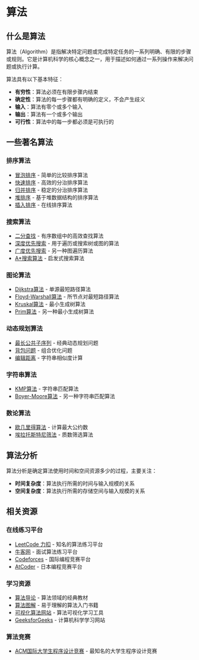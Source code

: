 # 算法

## 什么是算法

算法（Algorithm）是指解决特定问题或完成特定任务的一系列明确、有限的步骤或规则。它是计算机科学的核心概念之一，用于描述如何通过一系列操作来解决问题或执行计算。

算法具有以下基本特征：

- **有穷性**：算法必须在有限步骤内结束
- **确定性**：算法的每一步骤都有明确的定义，不会产生歧义
- **输入**：算法有零个或多个输入
- **输出**：算法有一个或多个输出
- **可行性**：算法中的每一步都必须是可执行的

## 一些著名算法

### 排序算法
- [冒泡排序](https://zh.wikipedia.org/wiki/冒泡排序) - 简单的比较排序算法
- [快速排序](https://zh.wikipedia.org/wiki/快速排序) - 高效的分治排序算法
- [归并排序](https://zh.wikipedia.org/wiki/归并排序) - 稳定的分治排序算法
- [堆排序](https://zh.wikipedia.org/wiki/堆排序) - 基于堆数据结构的排序算法
- [插入排序](https://zh.wikipedia.org/wiki/插入排序) - 在线排序算法

### 搜索算法
- [二分查找](https://zh.wikipedia.org/wiki/二分搜索算法) - 有序数组中的高效查找算法
- [深度优先搜索](https://zh.wikipedia.org/wiki/深度优先搜索) - 用于遍历或搜索树或图的算法
- [广度优先搜索](https://zh.wikipedia.org/wiki/广度优先搜索) - 另一种图遍历算法
- [A*搜索算法](https://zh.wikipedia.org/wiki/A*搜索算法) - 启发式搜索算法

### 图论算法
- [Dijkstra算法](https://zh.wikipedia.org/wiki/Dijkstra算法) - 单源最短路径算法
- [Floyd-Warshall算法](https://zh.wikipedia.org/wiki/Floyd-Warshall算法) - 所节点对最短路径算法
- [Kruskal算法](https://zh.wikipedia.org/wiki/克鲁斯克尔演算法) - 最小生成树算法
- [Prim算法](https://zh.wikipedia.org/wiki/普林姆算法) - 另一种最小生成树算法

### 动态规划算法
- [最长公共子序列](https://zh.wikipedia.org/wiki/最长公共子序列问题) - 经典动态规划问题
- [背包问题](https://zh.wikipedia.org/wiki/背包问题) - 组合优化问题
- [编辑距离](https://zh.wikipedia.org/wiki/编辑距离) - 字符串相似度计算

### 字符串算法
- [KMP算法](https://zh.wikipedia.org/wiki/KMP算法) - 字符串匹配算法
- [Boyer-Moore算法](https://zh.wikipedia.org/wiki/Boyer-Moore字符串搜索算法) - 另一种字符串匹配算法

### 数论算法
- [欧几里得算法](https://zh.wikipedia.org/wiki/辗转相除法) - 计算最大公约数
- [埃拉托斯特尼筛法](https://zh.wikipedia.org/wiki/埃拉托斯特尼筛法) - 质数筛选算法

## 算法分析

算法分析是确定算法使用时间和空间资源多少的过程，主要关注：

- **时间复杂度**：算法执行所需的时间与输入规模的关系
- **空间复杂度**：算法执行所需的存储空间与输入规模的关系

## 相关资源

### 在线练习平台
- [LeetCode 力扣](https://leetcode.cn/) - 知名的算法练习平台
- [牛客网](https://www.nowcoder.com/) - 面试算法练习平台
- [Codeforces](https://codeforces.com/) - 国际编程竞赛平台
- [AtCoder](https://atcoder.jp/) - 日本编程竞赛平台

### 学习资源
- [算法导论](https://book.douban.com/subject/20432061/) - 算法领域的经典教材
- [算法图解](https://book.douban.com/subject/26979890/) - 易于理解的算法入门书籍
- [可视化算法网站](https://visualgo.net/zh) - 算法可视化学习工具
- [GeeksforGeeks](https://www.geeksforgeeks.org/) - 计算机科学学习网站

### 算法竞赛
- [ACM国际大学生程序设计竞赛](https://icpc.global/) - 最知名的大学生程序设计竞赛
